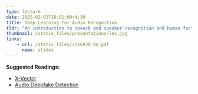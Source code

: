 ```yaml
---
type: lecture
date: 2025-02-03T18:01:00+4:30
title: Deep Learning for Audio Recognition
tldr: "An introduction to speech and speaker recognition and human factors in deepfake audio detection."
thumbnail: /static_files/presentations/lec.jpg
links:
    - url: /static_files/cis6930_06.pdf
      name: slides
---
```

**Suggested Readings:**
- [X-Vector](https://ieeexplore.ieee.org/document/8461375)
- [Audio Deepfake Detection](https://arxiv.org/pdf/2308.14970)
